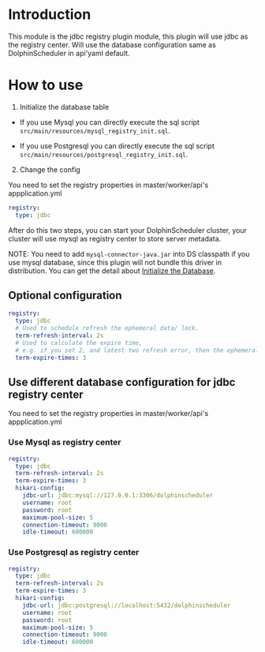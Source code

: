 # Introduction

This module is the jdbc registry plugin module, this plugin will use jdbc as the registry center. Will use the database configuration same as DolphinScheduler in api'yaml default.

# How to use

1. Initialize the database table

- If you use Mysql you can directly execute the sql script `src/main/resources/mysql_registry_init.sql`.

- If you use Postgresql you can directly execute the sql script `src/main/resources/postgresql_registry_init.sql`.

2. Change the config

You need to set the registry properties in master/worker/api's appplication.yml

```yaml
registry:
  type: jdbc
```

After do this two steps, you can start your DolphinScheduler cluster, your cluster will use mysql as registry center to
store server metadata.

NOTE: You need to add `mysql-connector-java.jar` into DS classpath if you use mysql database, since this plugin will not bundle this driver in distribution.
You can get the detail about <a href="https://dolphinscheduler.apache.org/en-us/docs/3.1.2/guide/installation/pseudo-cluster">Initialize the Database</a>.

## Optional configuration

```yaml
registry:
  type: jdbc
  # Used to schedule refresh the ephemeral data/ lock.
  term-refresh-interval: 2s
  # Used to calculate the expire time,
  # e.g. if you set 2, and latest two refresh error, then the ephemeral data/lock will be expire.
  term-expire-times: 3
```

## Use different database configuration for jdbc registry center

You need to set the registry properties in master/worker/api's appplication.yml

### Use Mysql as registry center

```yaml
registry:
  type: jdbc
  term-refresh-interval: 2s
  term-expire-times: 3
  hikari-config:
    jdbc-url: jdbc:mysql://127.0.0.1:3306/dolphinscheduler
    username: root
    password: root
    maximum-pool-size: 5
    connection-timeout: 9000
    idle-timeout: 600000
```

### Use Postgresql as registry center

```yaml
registry:
  type: jdbc
  term-refresh-interval: 2s
  term-expire-times: 3
  hikari-config:
    jdbc-url: jdbc:postgresql://localhost:5432/dolphinscheduler
    username: root
    password: root
    maximum-pool-size: 5
    connection-timeout: 9000
    idle-timeout: 600000
```

